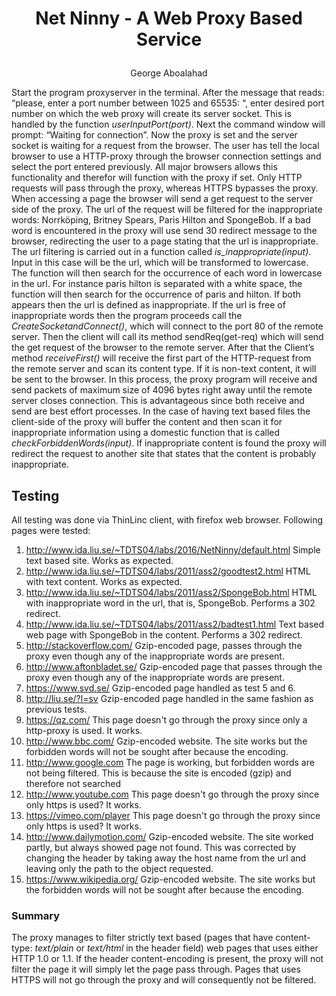 # <p align="center"> Net Ninny - A Web Proxy Based Service </p>
<p align="center"> George Aboalahad </p>

Start the program proxyserver in the terminal. After the message that reads: “please, enter a port number between 1025 and 65535: “, enter desired port number on which the web proxy will create its server socket. This is handled by the function *userInputPort(port)*.
Next the command window will prompt: “Waiting for connection”. Now the proxy is set and the server socket is waiting for a request from the browser. The user has tell the local browser to use a HTTP-proxy through the browser connection settings and select the port entered previously. All major browsers allows this functionality and therefor will function with the proxy if set. Only HTTP requests will pass through the proxy, whereas HTTPS bypasses the proxy.
When accessing a page the browser will send a get request to the server side of the proxy. The url of the request will be filtered for the inappropriate words: Norrköping, Britney Spears, Paris Hilton and SpongeBob. If a bad word is encountered in the proxy will use send 30 redirect message to the browser, redirecting the user to a page stating that the url is inappropriate. The url filtering is carried out in a function called *is_inappropriate(input)*. Input in this case will be the url, which will be transformed to lowercase. The function will then search for the occurrence of each word in lowercase in the url. For instance paris hilton is separated with a white space, the function will then search for the occurrence of paris and hilton. If both appears then the url is defined as inappropriate.
If the url is free of inappropriate words then the program proceeds call the *CreateSocketandConnect()*, which will connect to the port 80 of the remote server. Then the client will call its method sendReq(get-req) which will send the get request of the browser to the remote server. After that the Client’s method *receiveFirst()* will receive the first part of the HTTP-request from the remote server and scan its content type. If it is non-text content, it will be sent to the browser. In this process, the proxy program will receive and send packets of maximum size of 4096 bytes right away until the remote server closes connection. This is advantageous since both receive and send are best effort processes. In the case of having text based files the client-side of the proxy will buffer the content and then scan it for inappropriate information using a domestic function that is called *checkForbiddenWords(input)*. If inappropriate content is found the proxy will redirect the request to another site that states that the content is probably inappropriate.

## Testing
All testing was done via ThinLinc client, with firefox web browser.
Following pages were tested:
1. http://www.ida.liu.se/~TDTS04/labs/2016/NetNinny/default.html
Simple text based site. Works as expected.
2. http://www.ida.liu.se/~TDTS04/labs/2011/ass2/goodtest2.html
HTML with text content. Works as expected.
3. http://www.ida.liu.se/~TDTS04/labs/2011/ass2/SpongeBob.html
HTML with inappropriate word in the url, that is, SpongeBob. Performs a 302 redirect.
4. http://www.ida.liu.se/~TDTS04/labs/2011/ass2/badtest1.html
Text based web page with SpongeBob in the content. Performs a 302 redirect.
5. http://stackoverflow.com/
Gzip-encoded page, passes through the proxy even though any of the inappropriate words are present.
6. http://www.aftonbladet.se/
Gzip-encoded page that passes through the proxy even though any of the inappropriate words are present.
7. https://www.svd.se/
Gzip-encoded page handled as test 5 and 6.
8. http://liu.se/?l=sv
Gzip-encoded page handled in the same fashion as previous tests.
9. https://qz.com/
This page doesn't go through the proxy since only a http-proxy is used. It works.
10. http://www.bbc.com/
Gzip-encoded website. The site works but the forbidden words will not be sought after because the encoding.
11. http://www.google.com
The page is working, but forbidden words are not being filtered. This is because the site is encoded (gzip) and therefore not searched
12. http://www.youtube.com
This page doesn't go through the proxy since only https is used? It works.
13. https://vimeo.com/player
This page doesn't go through the proxy since only https is used? It works.
14. http://www.dailymotion.com/
Gzip-encoded website. The site worked partly, but always showed page not found. This was corrected by changing the header by taking away the host name from the url and leaving only the path to the object requested.
15. https://www.wikipedia.org/
Gzip-encoded website. The site works but the forbidden words will not be sought after because the encoding.

### Summary
The proxy manages to filter strictly text based (pages that have content-type: *text/plain* or *text/html* in the header field) web pages that uses either HTTP 1.0 or 1.1. If the header content-encoding is present, the proxy will not filter the page it will simply let the page pass through. Pages that uses HTTPS will not go through the proxy and will consequently not be filtered.
